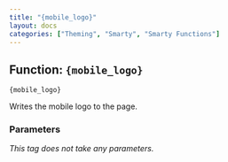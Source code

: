 ```yaml
---
title: "{mobile_logo}"
layout: docs
categories: ["Theming", "Smarty", "Smarty Functions"]
---
```


## Function: `{mobile_logo}`

```
{mobile_logo}
```

Writes the mobile logo to the page.

### Parameters

_This tag does not take any parameters._
